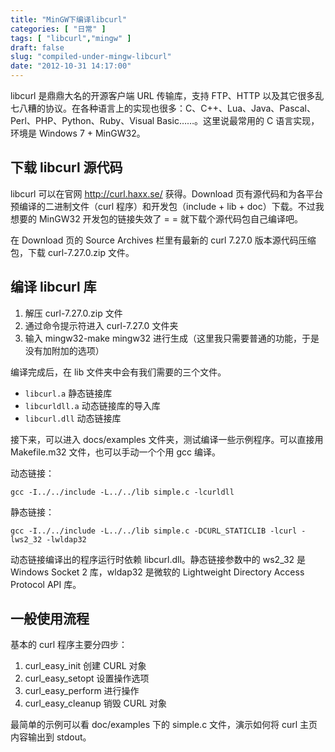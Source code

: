 ```yaml
---
title: "MinGW下编译libcurl"
categories: [ "日常" ]
tags: [ "libcurl","mingw" ]
draft: false
slug: "compiled-under-mingw-libcurl"
date: "2012-10-31 14:17:00"
---
```


libcurl 是鼎鼎大名的开源客户端 URL 传输库，支持 FTP、HTTP 以及其它很多乱七八糟的协议。在各种语言上的实现也很多：C、C++、Lua、Java、Pascal、Perl、PHP、Python、Ruby、Visual Basic……。这里说最常用的 C 语言实现，环境是 Windows 7 + MinGW32。

##  下载 libcurl 源代码  ##

libcurl 可以在官网 http://curl.haxx.se/ 获得。Download 页有源代码和为各平台预编译的二进制文件（curl 程序）和开发包（include + lib + doc）下载。不过我想要的 MinGW32 开发包的链接失效了 = = 就下载个源代码包自己编译吧。


<!--more-->


在 Download 页的 Source Archives 栏里有最新的 curl 7.27.0 版本源代码压缩包，下载 curl-7.27.0.zip 文件。

##  编译 libcurl 库  ##

 1. 解压 curl-7.27.0.zip 文件
 2. 通过命令提示符进入 curl-7.27.0 文件夹
 3. 输入 mingw32-make mingw32 进行生成（这里我只需要普通的功能，于是没有加附加的选项）

编译完成后，在 lib 文件夹中会有我们需要的三个文件。

 - `libcurl.a` 静态链接库
 - `libcurldll.a` 动态链接库的导入库
 - `libcurl.dll` 动态链接库

接下来，可以进入 docs/examples 文件夹，测试编译一些示例程序。可以直接用 Makefile.m32 文件，也可以手动一个个用 gcc 编译。

动态链接：

    gcc -I../../include -L../../lib simple.c -lcurldll 

静态链接：

    gcc -I../../include -L../../lib simple.c -DCURL_STATICLIB -lcurl -lws2_32 -lwldap32 

动态链接编译出的程序运行时依赖 libcurl.dll。静态链接参数中的 ws2_32 是 Windows Socket 2 库，wldap32 是微软的 Lightweight Directory Access Protocol API 库。

##  一般使用流程  ##
基本的 curl 程序主要分四步：

 1. curl_easy_init 创建 CURL 对象
 2. curl_easy_setopt 设置操作选项
 3. curl_easy_perform 进行操作
 4. curl_easy_cleanup 销毁 CURL 对象

最简单的示例可以看 doc/examples 下的 simple.c 文件，演示如何将 curl 主页内容输出到 stdout。